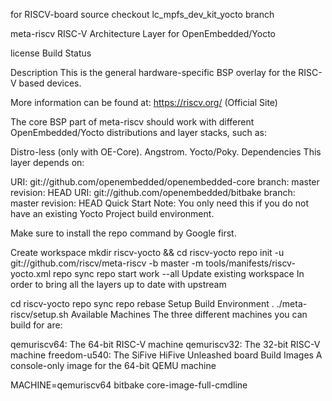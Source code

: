 for RISCV-board source checkout lc_mpfs_dev_kit_yocto branch

meta-riscv
RISC-V Architecture Layer for OpenEmbedded/Yocto

license Build Status

Description
This is the general hardware-specific BSP overlay for the RISC-V based devices.

More information can be found at: https://riscv.org/ (Official Site)

The core BSP part of meta-riscv should work with different OpenEmbedded/Yocto distributions and layer stacks, such as:

Distro-less (only with OE-Core).
Angstrom.
Yocto/Poky.
Dependencies
This layer depends on:

URI: git://github.com/openembedded/openembedded-core
branch: master
revision: HEAD
URI: git://github.com/openembedded/bitbake
branch: master
revision: HEAD
Quick Start
Note: You only need this if you do not have an existing Yocto Project build environment.

Make sure to install the repo command by Google first.

Create workspace
mkdir riscv-yocto && cd riscv-yocto
repo init -u git://github.com/riscv/meta-riscv  -b master -m tools/manifests/riscv-yocto.xml
repo sync
repo start work --all
Update existing workspace
In order to bring all the layers up to date with upstream

cd riscv-yocto
repo sync
repo rebase
Setup Build Environment
. ./meta-riscv/setup.sh
Available Machines
The three different machines you can build for are:

qemuriscv64: The 64-bit RISC-V machine
qemuriscv32: The 32-bit RISC-V machine
freedom-u540: The SiFive HiFive Unleashed board
Build Images
A console-only image for the 64-bit QEMU machine

MACHINE=qemuriscv64 bitbake core-image-full-cmdline







